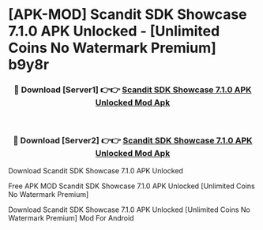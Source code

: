 # [APK-MOD] Scandit SDK Showcase 7.1.0 APK Unlocked - [Unlimited Coins No Watermark Premium] b9y8r



<div align="center">
<h3>🔴 Download [Server1] 👉👉 <a href="https://momento.my/?title=Scandit_SDK_Showcase_7.1.0_APK_Unlocked">Scandit SDK Showcase 7.1.0 APK Unlocked Mod Apk</a></h3><br>

<h3>🔴 Download [Server2] 👉👉 <a href="https://momento.my/?title=Scandit_SDK_Showcase_7.1.0_APK_Unlocked">Scandit SDK Showcase 7.1.0 APK Unlocked Mod Apk</a></h3>
</div>



Download Scandit SDK Showcase 7.1.0 APK Unlocked 

Free APK MOD Scandit SDK Showcase 7.1.0 APK Unlocked [Unlimited Coins No Watermark Premium]

Download Scandit SDK Showcase 7.1.0 APK Unlocked [Unlimited Coins No Watermark Premium] Mod For Android
